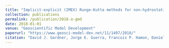 ```yaml
---
title: "Implicit-explicit (IMEX) Runge-Kutta methods for non-hydrostatic atmospheric models"
collection: publications
permalink: /publication/2018-a-gmd
date: 2018-01-01
venue: "Geoscientific Model Development"
paperurl: "https://www.geosci-model-dev.net/11/1497/2018/"
citation: "David J. Gardner, Jorge E. Guerra, Francois P. Hamon, Daniel R. Reynolds, Paul A. Ullrich and Carol S. Woodward. (2018). &quot;Implicit-explicit (IMEX) Runge-Kutta methods for non-hydrostatic atmospheric models.&quot; <i>Geoscientific Model Development</i>, 11(4):1497-1515."
---
```

